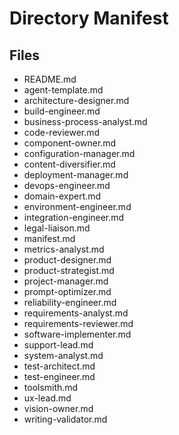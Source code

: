 # Directory Manifest

## Files
- README.md
- agent-template.md
- architecture-designer.md
- build-engineer.md
- business-process-analyst.md
- code-reviewer.md
- component-owner.md
- configuration-manager.md
- content-diversifier.md
- deployment-manager.md
- devops-engineer.md
- domain-expert.md
- environment-engineer.md
- integration-engineer.md
- legal-liaison.md
- manifest.md
- metrics-analyst.md
- product-designer.md
- product-strategist.md
- project-manager.md
- prompt-optimizer.md
- reliability-engineer.md
- requirements-analyst.md
- requirements-reviewer.md
- software-implementer.md
- support-lead.md
- system-analyst.md
- test-architect.md
- test-engineer.md
- toolsmith.md
- ux-lead.md
- vision-owner.md
- writing-validator.md

